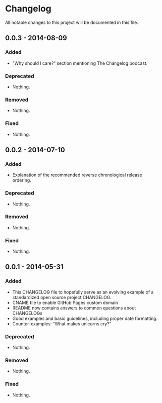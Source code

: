 # Changelog
All notable changes to this project will be documented in this file.

## 0.0.3 - 2014-08-09

### Added
- "Why should I care?" section mentioning The Changelog podcast.

### Deprecated
- Nothing.

### Removed
- Nothing.

### Fixed
- Nothing.

## 0.0.2 - 2014-07-10

### Added
- Explanation of the recommended reverse chronological release ordering.

### Deprecated
- Nothing.

### Removed
- Nothing.

### Fixed
- Nothing.


## 0.0.1 - 2014-05-31

### Added
- This CHANGELOG file to hopefully serve as an evolving example of a standardized open source project CHANGELOG.
- CNAME file to enable GitHub Pages custom domain
- README now contains answers to common questions about CHANGELOGs
- Good examples and basic guidelines, including proper date formatting.
- Counter-examples: "What makes unicorns cry?"

### Deprecated
- Nothing.

### Removed
- Nothing.

### Fixed
- Nothing.

